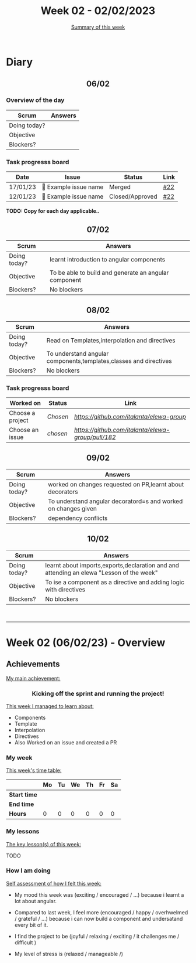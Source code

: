 

<!-- 
  Welcome to your weekly agenda.
  In this agenda, you will note down day to day progress.
-->

<h1 align="center">Week 02 - 02/02/2023</h1>

<p align="center"><a href="#summary">Summary of this week</a></p>

<br/>
<!-- 
  -- SECTION: OVERVIEW
  -- For each day, fill out your diary
  -->

<h1>Diary</h1>

<h2 align="center">06/02</h2>

### Overview of the day

<!-- Fill out the daily scrum table 
  -- Doing today? - What are you working on today?
  -- Objective?   - What do you hope to achieve today?
  -- Blockers?    - Any blockers? Anywhere you need help?
-->

| Scrum	       | Answers 	| 
|----------	   |-------	  |
| Doing today? |          |
| Objective    |          |
| Blockers?    |          |

### Task progresss board

<!-- List all the tasks and bounties in progress this week -->

| Date     	| Issue 	| Status 	| Link 	|
|----------	|-------	|--------	|------	|
| 17/01/23 	| 🏇 Example issue name | Merged | [#22](https://github.com/italanta/kujali/issues/22) |
| 12/01/23	| 🏇 Example issue name | Closed/Approved | [#22](https://github.com/italanta/kujali/issues/22) |

**TODO: Copy for each day applicable..**

<h2 align="center">07/02</h2>


| Scrum	 | Answers 	| 
|----------	|-------	|
| Doing today? | learnt introduction to angular components |
| Objective | To be able to build and generate an angular component |
| Blockers? | No blockers |

<h2 align="center">08/02</h2>


| Scrum	 | Answers 	| 
|----------	|-------	|
| Doing today? | Read on Templates,interpolation and directives |
| Objective | To understand angular components,templates,classes and directives|
| Blockers? | No blockers |


### Task progresss board

<!-- List all the tasks and bounties in progress this week -->

| Worked on 	| Status 	| Link 	|
|----------	|-------	|--------	|
| Choose a project | *Chosen* | *https://github.com/italanta/elewa-group* |
| Choose an issue |  *chosen*  | *https://github.com/italanta/elewa-group/pull/182* |

<h2 align="center">09/02</h2>

| Scrum	 | Answers 	| 
|----------	|-------	|
| Doing today? | worked on changes requested on PR,learnt about decorators |
| Objective | To understand angular decoratord=s and worked on changes given |
| Blockers? | dependency conflicts |

<h2 align="center">10/02</h2>


| Scrum	 | Answers 	| 
|----------	|-------	|
| Doing today? | learnt about imports,exports,declaration and and attending an elewa "Lesson of the week" |
| Objective | To ise a component as a directive and adding logic with directives|
| Blockers? | No blockers |

<br/>

<hr id="summary" />
<!-- Fill this section at the end of each week, -->

# Week 02 (06/02/23) - Overview

<!-- What was your main achievement -->
<h2>Achievements</h2>

<u>My main achievement:</u>

<!-- Write the achievement you are most proud off in one line! -->
<h3 align="center">Kicking off the sprint and running the project!</h3>

<!-- List all your achievement -->
<u>This week I managed to learn about:</u>

- Components
- Template
- Interpolation
- Directives
- Also Worked on an issue and created a PR

### My week
<!-- Keep track of your time table daily -->
<u>This week's time table:</u>

|                | Mo | Tu 	| We 	| Th | Fr | Sa |
|---             |---	|---	|---  |--- |--- |--- |
| **Start time** |    |     |     |    |    |    |
| **End time**	 |    |     |     |    |    |    |
| **Hours**	     | 0  | 0   | 0   | 0  | 0  | 0  |

### My lessons
<!-- What did I learn? -->
<!-- <u>Everything I learned</u>

-  -->

<u>The key lesson(s) of this week:</u>

TODO

### How I am doing
<!-- How did you feel? -->
<u>Self assessment of how I felt this week:</u>

- My mood this week was (exciting / encouraged / ...) because i learnt a lot about angular.
  
- Compared to last week, I feel more (encouraged / happy / overhwelmed / grateful /  ...) because i can now build a component and undersatand every  bit of it.

- I find the project to be (joyful / relaxing / exciting / it challenges me / difficult )

- My level of stress is (relaxed / manageable /) 